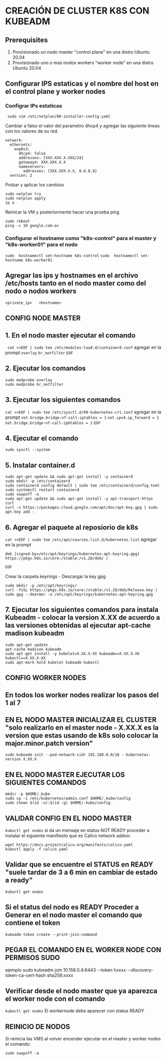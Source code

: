 # CREACIÓN DE CLUSTER K8S CON KUBEADM

## Prerequisites
1. Provisionado un nodo master "control plane" en una distro Ubuntu 20.04
2. Provisionado uno o mas  nodos workers "worker node" en una distro Ubuntu 20.04 

## Configurar IPS estaticas y el nombre del host en el control plane y worker nodes
### Configrar IPs estaticas 
```
 sudo vim /etc/netplan/00-installer-config.yaml
```
Cambiar a falso el valor del parametro dhcp4 y agregar las siguiente lineas con los valores de su red.
```
network:
  ethernets:
    enp0s3:
      dhcp4: false
      addresses: [XXX.XXX.X.XXX/24]
      gateway4: XXX.XXX.X.X
      nameservers:
        addresses: [XXX.XXX.X.X, 8.8.8.8]
  version: 2
```
Probar y aplicar los cambios
```
sudo netplan try
sudo netplan apply
ip a
```
Reinicar la VM y posteriormente hacer una prueba ping
```
sudo reboot
ping -c 10 google.com.ec
```
### Configurar el hostname como "k8s-control" para el master y "k8s-worker01" para el nodo
`sudo  hostnamectl set-hostname k8s-control`
`sudo  hostnamectl set-hostname k8s-worker01`
## Agregar las ips y hostnames en el archivo /etc/hosts tanto en el nodo master como del nodo o nodos workers 
`<private_ip>   <hostname>`

## CONFIG NODE MASTER
## 1. En el nodo master ejecutar el comando
` cat <<EOF | sudo tee /etc/modules-load.d/containerd.conf`
agregar en la prompt
`overlay`
`br_netfilter`
`EOF`
## 2. Ejecutar los comandos
```
sudo modprobe overlay
sudo modprobe br_netfilter
```
## 3.  Ejecutar los siguientes comandos
`cat <<EOF | sudo tee /etc/sysctl.d/99-kubernetes-cri.conf`
agregar en la prompt
`net.bridge.bridge-nf-call-iptables = 1`
`net.ipv4.ip_forward = 1`
`net.bridge.bridge-nf-call-ip6tables = 1`
`EOF`

## 4. Ejecutar el comando
`sudo sysctl --system`

## 5. Instalar container.d
```
sudo apt-get update && sudo apt-get install -y containerd
sudo mkdir -p /etc/containerd
sudo containerd config default | sudo tee /etc/containerd/config.toml
sudo systemctl restart containerd
sudo swapoff -a
sudo apt-get update && sudo apt-get install -y apt-transport-https curl
curl -s https://packages.cloud.google.com/apt/doc/apt-key.gpg | sudo apt-key add -
```

## 6. Agregar el paquete al reposiorio de k8s
`cat <<EOF | sudo tee /etc/apt/sources.list.d/kubernetes.list`
agregar en la prompt
```
deb [signed-by=/etc/apt/keyrings/kubernetes-apt-keyring.gpg] https://pkgs.k8s.io/core:/stable:/v1.28/deb/ /
```
```
EOF
```
Crear la carpeta keyrings - Descargar la key gpg
```
sudo mkdir -p /etc/apt/keyrings/
curl -fsSL https://pkgs.k8s.io/core:/stable:/v1.28/deb/Release.key | sudo gpg --dearmor -o /etc/apt/keyrings/kubernetes-apt-keyring.gpg
```
## 7. Ejecutar los siguientes comandos para instala Kubeadm - colocar la version X.XX de acuerdo a las versiones obtenidas al ejecutar apt-cache madison kubeadm
```
sudo apt-get update
apt-cache madison kubeadm
sudo apt-get install -y kubelet=X.XX.X-XX kubeadm==X.XX.X-XX kubectl==X.XX.X-XX
sudo apt-mark hold kubelet kubeadm kubectl 
```
## CONFIG WORKER NODES
## En todos los worker nodes realizar los pasos del 1 al 7

## EN EL NODO MASTER INICIALIZAR EL CLUSTER "solo realizarlo en el master node - X.XX.X es la version que estas usando de k8s solo colocar la major.minor.patch version"
`sudo kubeadm init --pod-network-cidr 192.168.0.0/16 --kubernetes-version X.XX.X`

## EN EL NODO MASTER EJECUTAR LOS SIGUIENTES COMANDOS
```
mkdir -p $HOME/.kube
sudo cp -i /etc/kubernetes/admin.conf $HOME/.kube/config
sudo chown $(id -u):$(id -g) $HOME/.kube/config
```

## VALIDAR CONFIG EN EL NODO MASTER
`kubectl get nodes`
si da un mensaje en status NOT READY proceder a instalar el siguiente manifiesto que es Calico network addon:
```
wget https://docs.projectcalico.org/manifests/calico.yaml
kubectl apply -f calico.yaml
```
## Validar que se encuentre el STATUS en READY "suele tardar de 3 a 6 min en cambiar de estado a ready"
`kubectl get nodes`

## Si el status del nodo es READY  Proceder a Generar en el nodo master el comando que contiene el token
`kubeadm token create --print-join-command`

## PEGAR EL COMANDO EN EL WORKER NODE CON PERMISOS SUDO
ejemplo sudo kubeadm join 10.158.0.4:6443 --token hxxxx --discovery-token-ca-cert-hash sha256:xxxx

## Verificar desde el nodo master que ya aparezca el worker node con el comando
`kubectl get nodes`
El workernode debe aparecer con status READY

## REINICIO DE NODOS
Si reinicia las VMS al volver encender ejecutar en el master y worker nodes el comando:
```
sudo swapoff -a
```
